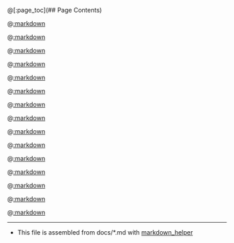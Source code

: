 @[:page_toc](## Page Contents)

@[:markdown](intro.md)

@[:markdown](contribute.md)

@[:markdown](version.md)

@[:markdown](requirements.md)

@[:markdown](install_python_modules.md)

@[:markdown](downloads.md)

@[:markdown](config.md)

@[:markdown](query_docs.md)

@[:markdown](webui.md)

@[:markdown](cli_synopsis.md)

@[:markdown](screenshots.md)

@[:markdown](service.md)

@[:markdown](list_docs.md)

@[:markdown](todo.md)

@[:markdown](license.md)

---
* This file is assembled from docs/*.md with [markdown_helper](https://github.com/BurdetteLamar/markdown)
